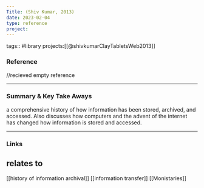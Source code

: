 ```yaml
---
Title: (Shiv Kumar, 2013)
date: 2023-02-04
type: reference
project:
---
```


tags:: #library 
projects:[[@shivkumarClayTabletsWeb2013]]

### Reference 

//recieved empty reference


---

### Summary & Key Take Aways

a comprehensive history of how information has been stored, archived, and accessed. Also discusses how computers and the advent of the internet has changed how information is stored and accessed.

--- 

### Links
## relates to
[[history of information archival]]
[[information transfer]]
[[Monistaries]] 